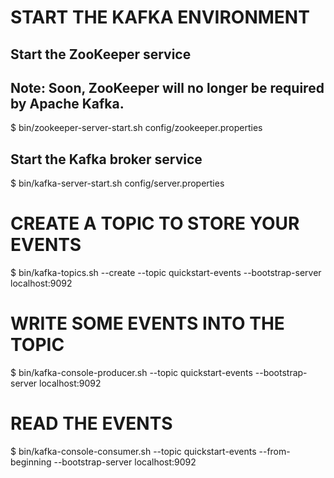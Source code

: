 # START THE KAFKA ENVIRONMENT
## Start the ZooKeeper service
## Note: Soon, ZooKeeper will no longer be required by Apache Kafka.
$ bin/zookeeper-server-start.sh config/zookeeper.properties

## Start the Kafka broker service
$ bin/kafka-server-start.sh config/server.properties

# CREATE A TOPIC TO STORE YOUR EVENTS
$ bin/kafka-topics.sh --create --topic quickstart-events --bootstrap-server localhost:9092

# WRITE SOME EVENTS INTO THE TOPIC
$ bin/kafka-console-producer.sh --topic quickstart-events --bootstrap-server localhost:9092

# READ THE EVENTS
$ bin/kafka-console-consumer.sh --topic quickstart-events --from-beginning --bootstrap-server localhost:9092